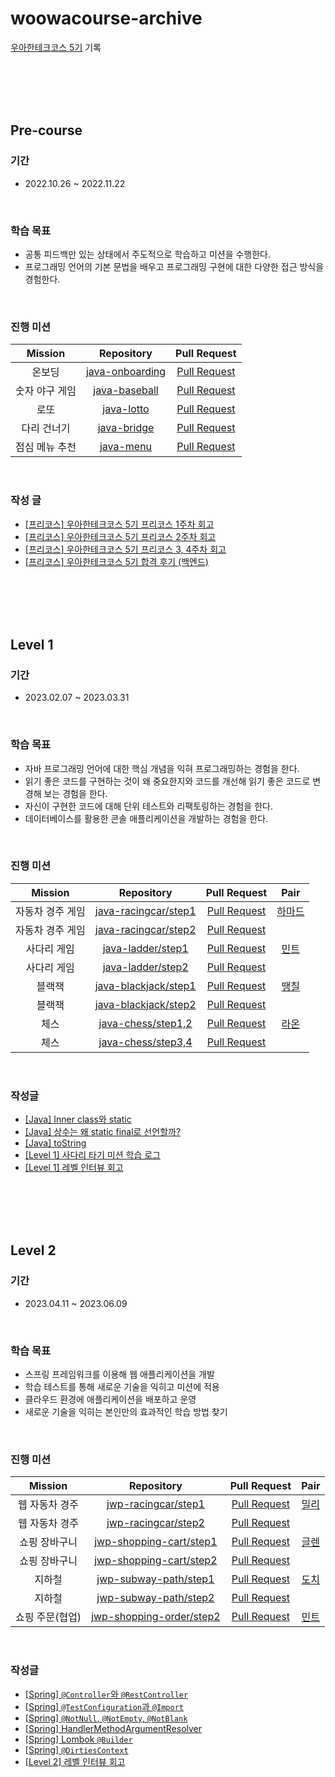 # woowacourse-archive
[우아한테크코스 5기](https://techblog.woowahan.com/9395/) 기록

<br><br><br><br>

## Pre-course
### 기간
- 2022.10.26 ~ 2022.11.22

<br>

### 학습 목표
- 공통 피드백만 있는 상태에서 주도적으로 학습하고 미션을 수행한다.
- 프로그래밍 언어의 기본 문법을 배우고 프로그래밍 구현에 대한 다양한 접근 방식을 경험한다.

<br>

### 진행 미션

| Mission  |                                          Repository                                           |Pull Request |
|:--------:|:---------------------------------------------------------------------------------------------:|:-----------:|
|   온보딩    | [java-onboarding](https://github.com/yeonkkk/woowacourse-precourse/tree/main/java-onboarding) |[Pull Request](https://github.com/woowacourse-precourse/java-onboarding/pull/791)|
| 숫자 야구 게임 |   [java-baseball](https://github.com/yeonkkk/woowacourse-precourse/tree/main/java-baseball)   |[Pull Request](https://github.com/woowacourse-precourse/java-baseball/pull/727)|
|    로또    |      [java-lotto](https://github.com/yeonkkk/woowacourse-precourse/tree/main/java-lotto)      |[Pull Request](https://github.com/woowacourse-precourse/java-lotto/pull/167)|
|  다리 건너기  |     [java-bridge](https://github.com/yeonkkk/woowacourse-precourse/tree/main/java-bridge)     |[Pull Request](https://github.com/woowacourse-precourse/java-bridge/pull/108)|
| 점심 메뉴 추천 |       [java-menu](https://github.com/yeonkkk/woowacourse-precourse/tree/main/java-menu)       |[Pull Request](https://github.com/woowacourse-precourse/java-menu/pull/114)|

<br>

### 작성 글
- [[프리코스] 우아한테크코스 5기 프리코스 1주차 회고](https://velog.io/@tjddus0302/%ED%9A%8C%EA%B3%A0-%EC%9A%B0%EC%95%84%ED%95%9C%ED%85%8C%ED%81%AC%EC%BD%94%EC%8A%A4-%ED%94%84%EB%A6%AC%EC%BD%94%EC%8A%A4-1%EC%A3%BC%EC%B0%A8-%ED%9A%8C%EA%B3%A0)   
- [[프리코스] 우아한테크코스 5기 프리코스 2주차 회고](https://velog.io/@tjddus0302/czvodk69)   
- [[프리코스] 우아한테크코스 5기 프리코스 3, 4주차 회고](https://velog.io/@tjddus0302/%ED%9A%8C%EA%B3%A0-%EC%9A%B0%EC%95%84%ED%95%9C%ED%85%8C%ED%81%AC%EC%BD%94%EC%8A%A4-5%EA%B8%B0-%ED%94%84%EB%A6%AC%EC%BD%94%EC%8A%A4-3-4%EC%A3%BC%EC%B0%A8-%ED%9A%8C%EA%B3%A0)   
- [[프리코스] 우아한테크코스 5기 합격 후기 (백엔드)](https://velog.io/@tjddus0302/%EC%9A%B0%EC%95%84%ED%95%9C%ED%85%8C%ED%81%AC%EC%BD%94%EC%8A%A4-5%EA%B8%B0-%ED%95%A9%EA%B2%A9-%ED%9B%84%EA%B8%B0-%EB%B0%B1%EC%97%94%EB%93%9C)   


<br><br><br><br>

## Level 1
### 기간
- 2023.02.07 ~ 2023.03.31

<br>

### 학습 목표
- 자바 프로그래밍 언어에 대한 핵심 개념을 익혀 프로그래밍하는 경험을 한다.
- 읽기 좋은 코드를 구현하는 것이 왜 중요한지와 코드를 개선해 읽기 좋은 코드로 변경해 보는 경험을 한다.
- 자신이 구현한 코드에 대해 단위 테스트와 리팩토링하는 경험을 한다.
- 데이터베이스를 활용한 콘솔 애플리케이션을 개발하는 경험을 한다.

<br>

### 진행 미션

|  Mission  |        Repository        |                              Pull Request                              |  Pair   |
|:---------:|:------------------------:|:----------------------------------------------------------------------:|:-------:|
| 자동차 경주 게임 | [java-racingcar/step1](https://github.com/yeonkkk/java-racingcar/tree/step1) | [Pull Request](https://github.com/woowacourse/java-racingcar/pull/488) | [하마드](https://github.com/rawfishthelgh) |
| 자동차 경주 게임 | [java-racingcar/step2](https://github.com/yeonkkk/java-racingcar/tree/step2) | [Pull Request](https://github.com/woowacourse/java-racingcar/pull/553) |         |
|  사다리 게임   |  [java-ladder/step1](https://github.com/yeonkkk/java-ladder/tree/step1)   |  [Pull Request](https://github.com/woowacourse/java-ladder/pull/113)   | [민트](https://github.com/yujamint)  |
|  사다리 게임   |  [java-ladder/step2](https://github.com/yeonkkk/java-ladder/tree/step2)   |  [Pull Request](https://github.com/woowacourse/java-ladder/pull/225)   |         |
|    블랙잭    | [java-blackjack/step1](https://github.com/yeonkkk/java-blackjack/tree/step1) |                            [Pull Request](https://github.com/woowacourse/java-blackjack/pull/479)                            | [땡칠](https://github.com/0chil)  |
|    블랙잭    | [java-blackjack/step2](https://github.com/yeonkkk/java-blackjack/tree/step2) |                            [Pull Request](https://github.com/woowacourse/java-blackjack/pull/541)                            |         |
|    체스     |  [java-chess/step1,2](https://github.com/yeonkkk/java-chess/tree/step1)  |                            [Pull Request](https://github.com/woowacourse/java-chess/pull/475)                            | [라온](https://github.com/mcodnjs)  |
|    체스     |  [java-chess/step3,4](https://github.com/yeonkkk/java-chess/tree/step2)  |                            [Pull Request](https://github.com/woowacourse/java-chess/pull/614)                            |         |

<br>

### 작성글
- [[Java] Inner class와 static](https://velog.io/@tjddus0302/Java-Inner-class%EC%99%80-static)
- [[Java] 상수는 왜 static final로 선언할까?](https://velog.io/@tjddus0302/Java-%EC%83%81%EC%88%98%EB%8A%94-%EC%99%9C-static-final%EB%A1%9C-%EC%84%A0%EC%96%B8%ED%95%A0%EA%B9%8C)
- [[Java] toString](https://velog.io/@tjddus0302/Java-toString)
- [[Level 1] 사다리 타기 미션 학습 로그](https://velog.io/@tjddus0302/Lv1-%EC%82%AC%EB%8B%A4%EB%A6%AC-%ED%83%80%EA%B8%B0-%EB%AF%B8%EC%85%98-%ED%9A%8C%EA%B3%A0)
- [[Level 1] 레벨 인터뷰 회고](https://velog.io/@tjddus0302/lv1-%EB%A0%88%EB%B2%A8%EB%A1%9C%EA%B7%B8-%ED%9A%8C%EA%B3%A0)


<br><br><br><br>

## Level 2

### 기간
- 2023.04.11 ~ 2023.06.09

<br>

### 학습 목표
- 스프링 프레임워크를 이용해 웹 애플리케이션을 개발
- 학습 테스트를 통해 새로운 기술을 익히고 미션에 적용
- 클라우드 환경에 애플리케이션을 배포하고 운영
- 새로운 기술을 익히는 본인만의 효과적인 학습 방법 찾기

<br>

### 진행 미션
|  Mission  |       Repository        |                              Pull Request                              |  Pair  |
|:---------:|:-----------------------:|:----------------------------------------------------------------------:|:------:|
| 웹 자동차 경주  | [jwp-racingcar/step1](https://github.com/yeonkkk/jwp-racingcar/tree/step1) | [Pull Request](https://github.com/woowacourse/jwp-racingcar/pull/90) | [밀리](https://github.com/miseongk) |
| 웹 자동차 경주  | [jwp-racingcar/step2](https://github.com/yeonkkk/jwp-racingcar/tree/step2) | [Pull Request](https://github.com/woowacourse/jwp-racingcar/pull/170) |        |
|  쇼핑 장바구니  | [jwp-shopping-cart/step1](https://github.com/yeonkkk/jwp-shopping-cart/tree/step1) | [Pull Request](https://github.com/woowacourse/jwp-shopping-cart/pull/181) | [글렌](https://github.com/seokjin8678) |
|  쇼핑 장바구니  | [jwp-shopping-cart/step2](https://github.com/yeonkkk/jwp-shopping-cart/tree/step2) | [Pull Request](https://github.com/woowacourse/jwp-shopping-cart/pull/346) |        |
|    지하철    | [jwp-subway-path/step1](https://github.com/yeonkkk/jwp-subway-path/tree/step1) | [Pull Request](https://github.com/woowacourse/jwp-subway-path/pull/54) | [도치](https://github.com/hum02) |
|    지하철    | [jwp-subway-path/step2](https://github.com/yeonkkk/jwp-subway-path/tree/step2) | [Pull Request](https://github.com/woowacourse/jwp-subway-path/pull/188) |        |
| 쇼핑 주문(협업) | [jwp-shopping-order/step2](https://github.com/yeonkkk/jwp-shopping-order/tree/step1) | [Pull Request](https://github.com/woowacourse/jwp-shopping-order/pull/99) | [민트](https://github.com/yujamint) |

<br>

### 작성글
- [[Spring] `@Controller`와 `@RestController`](https://velog.io/@tjddus0302/Spring-Controller%EC%99%80-RestController)
- [[Spring] `@TestConfiguration`과 `@Import`](https://velog.io/@tjddus0302/Spring-TestConfiguration%EC%99%80-Import)
- [[Spring] `@NotNull`, `@NotEmpty`, `@NotBlank`](https://velog.io/@tjddus0302/Spring-NotNull-NotEmpty-NotBlank)
- [[Spring] HandlerMethodArgumentResolver](https://velog.io/@tjddus0302/Spring-HandlerMethodArgumentResolver)
- [[Spring] Lombok `@Builder`](https://velog.io/@tjddus0302/Spring-Lombok-Builder)
- [[Spring] `@DirtiesContext`](https://velog.io/@tjddus0302/Spring-DirtiesContext)
- [[Level 2] 레벨 인터뷰 회고](https://velog.io/@tjddus0302/lv2-%EB%A0%88%EB%B2%A8-%EC%9D%B8%ED%84%B0%EB%B7%B0-%ED%9A%8C%EA%B3%A0)

